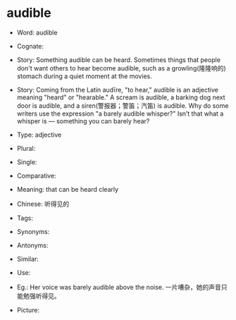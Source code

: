 # audible

- Word: audible
- Cognate: 
- Story: Something audible can be heard. Sometimes things that people don't want others to hear become audible, such as a growling(隆隆响的) stomach during a quiet moment at the movies.
- Story: Coming from the Latin audīre, "to hear," audible is an adjective meaning "heard" or "hearable." A scream is audible, a barking dog next door is audible, and a siren(警报器；警笛；汽笛) is audible. Why do some writers use the expression "a barely audible whisper?" Isn’t that what a whisper is — something you can barely hear?

- Type: adjective
- Plural: 
- Single: 
- Comparative: 
- Meaning: that can be heard clearly
- Chinese: 听得见的
- Tags: 
- Synonyms: 
- Antonyms: 
- Similar: 
- Use: 
- Eg.: Her voice was barely audible above the noise. 一片嘈杂，她的声音只能勉强听得见。
- Picture: 

